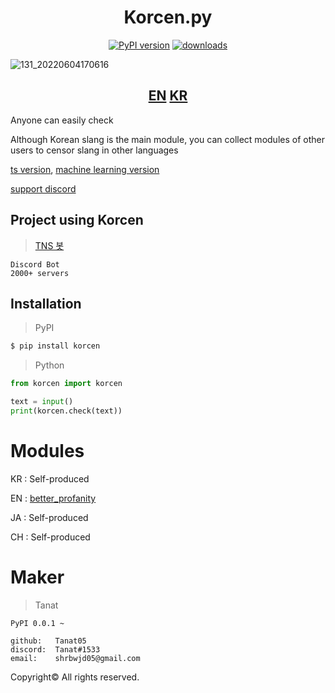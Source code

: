 <div align="center">
  <h1>Korcen.py</h1>
  
  [![PyPI version](https://img.shields.io/pypi/v/korcen.svg?style=flat-square)](https://python.org/pypi/korcen)
  [![downloads](https://img.shields.io/pypi/dm/korcen.svg?style=flat-square)](https://pypi.org/project/korcen/)
</div>

![131_20220604170616](https://user-images.githubusercontent.com/85154556/171998341-9a7439c8-122f-4a9f-beb6-0e0b3aad05ed.png)

<div align="center">
  <h2>
    <a href="https://github.com/Tanat05/korcen">EN</a>
    <a href="https://github.com/Tanat05/korcen/blob/main/readme/KR.md">KR</a>
  </h2>
</div>
Anyone can easily check

Although Korean slang is the main module, you can collect modules of other users to censor slang in other languages

[ts version](https://github.com/KR-korcen/korcen.ts), [machine learning version](https://github.com/KR-korcen/korcen-ml)

[support discord](https://discord.gg/wyTU3ZQBPE)


## Project using Korcen
>[TNS 봇](https://discord.com/api/oauth2/authorize?client_id=848795383751639080&permissions=8&scope=bot%20applications.commands)

```
Discord Bot
2000+ servers
```

## Installation
>PyPI
```sh
$ pip install korcen
```

>Python
```py
from korcen import korcen

text = input()
print(korcen.check(text))
```

# Modules

KR : Self-produced

EN : [better_profanity](https://github.com/snguyenthanh/better_profanity)

JA : Self-produced

CH : Self-produced

# Maker


>Tanat
```
PyPI 0.0.1 ~

github:   Tanat05
discord:  Tanat#1533
email:    shrbwjd05@gmail.com
```


Copyright© All rights reserved.
